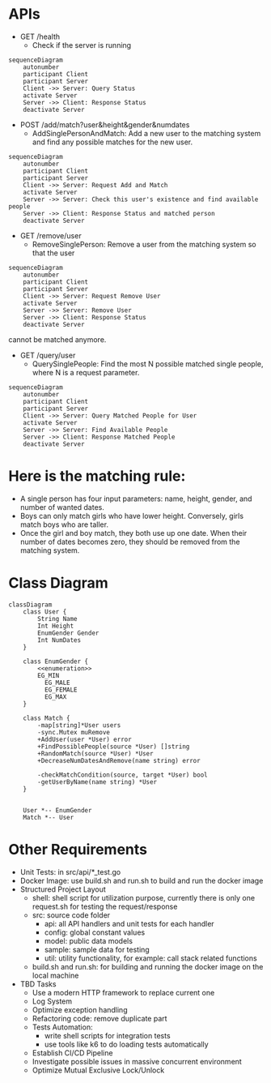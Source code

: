 # APIs
- GET /health
  - Check if the server is running
```mermaid
sequenceDiagram
    autonumber
    participant Client
    participant Server
    Client ->> Server: Query Status
    activate Server
    Server ->> Client: Response Status
    deactivate Server
```
- POST /add/match?user&height&gender&numdates
  - AddSinglePersonAndMatch: Add a new user to the matching system and find any possible matches for the new user.
```mermaid
sequenceDiagram
    autonumber
    participant Client
    participant Server
    Client ->> Server: Request Add and Match
    activate Server
    Server ->> Server: Check this user's existence and find available people
    Server ->> Client: Response Status and matched person
    deactivate Server
```
- GET /remove/user
  - RemoveSinglePerson: Remove a user from the matching system so that the user
```mermaid
sequenceDiagram
    autonumber
    participant Client
    participant Server
    Client ->> Server: Request Remove User
    activate Server
    Server ->> Server: Remove User
    Server ->> Client: Response Status
    deactivate Server
```
cannot be matched anymore.
- GET /query/user
  - QuerySinglePeople: Find the most N possible matched single people, where N is a
request parameter.
```mermaid
sequenceDiagram
    autonumber
    participant Client
    participant Server
    Client ->> Server: Query Matched People for User
    activate Server
    Server ->> Server: Find Available People
    Server ->> Client: Response Matched People
    deactivate Server
```

# Here is the matching rule:
- A single person has four input parameters: name, height, gender, and number of
wanted dates.
- Boys can only match girls who have lower height. Conversely, girls match boys who
are taller.
- Once the girl and boy match, they both use up one date. When their number of dates
becomes zero, they should be removed from the matching system.

# Class Diagram
```mermaid
classDiagram
    class User {
        String Name
        Int Height
        EnumGender Gender
        Int NumDates
    }

    class EnumGender {
        <<enumeration>>
        EG_MIN
	      EG_MALE
	      EG_FEMALE
	      EG_MAX
    }

    class Match {
        -map[string]*User users
        -sync.Mutex muRemove
        +AddUser(user *User) error
        +FindPossiblePeople(source *User) []string
        +RandomMatch(source *User) *User
        +DecreaseNumDatesAndRemove(name string) error

        -checkMatchCondition(source, target *User) bool
        -getUserByName(name string) *User
    }

    
    User *-- EnumGender
    Match *-- User
```

# Other Requirements
- Unit Tests: in src/api/*_test.go
- Docker Image: use build.sh and run.sh to build and run the docker image
- Structured Project Layout
  - shell: shell script for utilization purpose, currently there is only one request.sh for testing the request/response
  - src: source code folder
    - api: all API handlers and unit tests for each handler
    - config: global constant values
    - model: public data models
    - sample: sample data for testing
    - util: utility functionality, for example: call stack related functions
  - build.sh and run.sh: for building and running the docker image on the local machine
- TBD Tasks
  - Use a modern HTTP framework to replace current one
  - Log System
  - Optimize exception handling
  - Refactoring code: remove duplicate part
  - Tests Automation: 
    - write shell scripts for integration tests
    - use tools like k6 to do loading tests automatically
  - Establish CI/CD Pipeline
  - Investigate possible issues in massive concurrent environment
  - Optimize Mutual Exclusive Lock/Unlock
